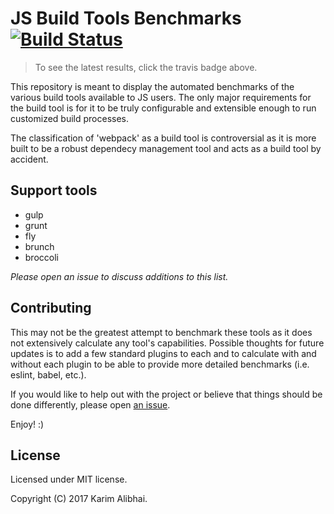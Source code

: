 # JS Build Tools Benchmarks [![Build Status](https://travis-ci.org/karimsa/buildjs-benchmarks.svg?branch=master)](https://travis-ci.org/karimsa/buildjs-benchmarks)

> To see the latest results, click the travis badge above.

This repository is meant to display the automated benchmarks
of the various build tools available to JS users. The only major
requirements for the build tool is for it to be truly configurable
and extensible enough to run customized build processes.

The classification of 'webpack' as a build tool is controversial
as it is more built to be a robust dependecy management tool and
acts as a build tool by accident.

## Support tools

 - gulp
 - grunt
 - fly
 - brunch
 - broccoli

*Please open an issue to discuss additions to this list.*

## Contributing

This may not be the greatest attempt to benchmark these tools as
it does not extensively calculate any tool's capabilities. Possible
thoughts for future updates is to add a few standard plugins to each
and to calculate with and without each plugin to be able to provide
more detailed benchmarks (i.e. eslint, babel, etc.).

If you would like to help out with the project or believe that things
should be done differently, please open [an issue](issues).

Enjoy! :)

## License

Licensed under MIT license.

Copyright (C) 2017 Karim Alibhai.
